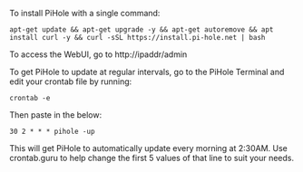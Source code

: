 To install PiHole with a single command:

	apt-get update && apt-get upgrade -y && apt-get autoremove && apt install curl -y && curl -sSL https://install.pi-hole.net | bash

To access the WebUI, go to http://ipaddr/admin

To get PiHole to update at regular intervals, go to the PiHole Terminal and edit your crontab file by running:

	crontab -e
	
Then paste in the below:

	30 2 * * * pihole -up
	
This will get PiHole to automatically update every morning at 2:30AM.  Use crontab.guru to help change the first 5 values of that line to suit your needs.
